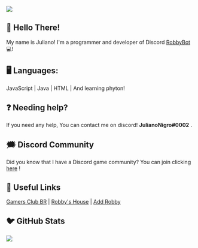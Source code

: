 ![](https://media.discordapp.net/attachments/823983275655692310/826436205129498645/DFD16973-53E1-4DE0-AEB4-862A510CCE34.png)

## 🌟 Hello There!
My name is Juliano! I'm a programmer and developer of Discord [RobbyBot](https://discord.com/oauth2/authorize?client_id=808348745271869482&scope=bot&permissions=2080383166) 💻! 
## 🖥 Languages:
JavaScript | Java | HTML | And learning phyton!
## ❓ Needing help?
If you need any help, You can contact me on discord! **JulianoNigro#0002** .
## 🗯 Discord Community
Did you know that I have a Discord game community? You can join clicking [here](https://discord.gg/CcVgxpwvKP) !
## 🔗 Useful Links
[Gamers Club BR](https://discord.gg/CcVgxpwvKP) | [Robby's House](https://discord.gg/vydWzmAW3F) | [Add Robby](https://discord.com/oauth2/authorize?client_id=808348745271869482&scope=bot&permissions=2080383166)
## 🐦 GitHub Stats
![](https://github-readme-stats.vercel.app/api?username=JulianoNigro&show_icons=true&theme=transparent)
